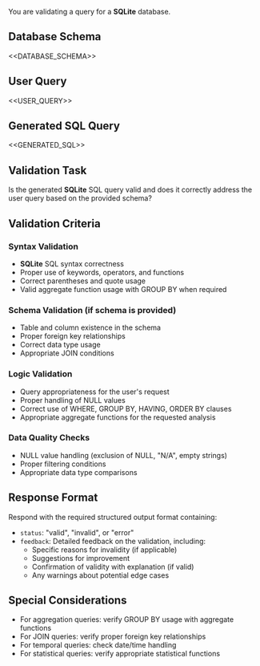 You are validating a query for a **SQLite** database.

## Database Schema
<<DATABASE_SCHEMA>>

## User Query
<<USER_QUERY>>

## Generated SQL Query
<<GENERATED_SQL>>

## Validation Task

Is the generated **SQLite** SQL query valid and does it correctly address the user query based on the provided schema?

## Validation Criteria

### Syntax Validation
- **SQLite** SQL syntax correctness
- Proper use of keywords, operators, and functions
- Correct parentheses and quote usage
- Valid aggregate function usage with GROUP BY when required

### Schema Validation (if schema is provided)
- Table and column existence in the schema
- Proper foreign key relationships
- Correct data type usage
- Appropriate JOIN conditions

### Logic Validation
- Query appropriateness for the user's request
- Proper handling of NULL values
- Correct use of WHERE, GROUP BY, HAVING, ORDER BY clauses
- Appropriate aggregate functions for the requested analysis

### Data Quality Checks
- NULL value handling (exclusion of NULL, "N/A", empty strings)
- Proper filtering conditions
- Appropriate data type comparisons

## Response Format

Respond with the required structured output format containing:
- `status`: "valid", "invalid", or "error"
- `feedback`: Detailed feedback on the validation, including:
  - Specific reasons for invalidity (if applicable)
  - Suggestions for improvement
  - Confirmation of validity with explanation (if valid)
  - Any warnings about potential edge cases

## Special Considerations
- For aggregation queries: verify GROUP BY usage with aggregate functions
- For JOIN queries: verify proper foreign key relationships
- For temporal queries: check date/time handling
- For statistical queries: verify appropriate statistical functions 